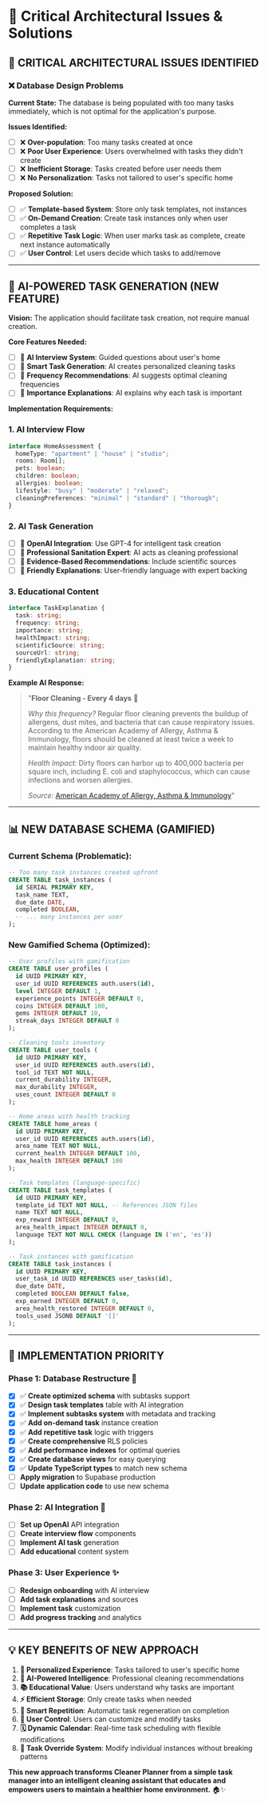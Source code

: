 # 🚨 Critical Architectural Issues & Solutions

## 🚨 **CRITICAL ARCHITECTURAL ISSUES IDENTIFIED**

### **❌ Database Design Problems**

**Current State:** The database is being populated with too many tasks immediately, which is not optimal for the application's purpose.

**Issues Identified:**

- [ ] ❌ **Over-population**: Too many tasks created at once
- [ ] ❌ **Poor User Experience**: Users overwhelmed with tasks they didn't create
- [ ] ❌ **Inefficient Storage**: Tasks created before user needs them
- [ ] ❌ **No Personalization**: Tasks not tailored to user's specific home

**Proposed Solution:**

- [ ] ✅ **Template-based System**: Store only task templates, not instances
- [ ] ✅ **On-Demand Creation**: Create task instances only when user completes a task
- [ ] ✅ **Repetitive Task Logic**: When user marks task as complete, create next instance automatically
- [ ] ✅ **User Control**: Let users decide which tasks to add/remove

---

## 🤖 **AI-POWERED TASK GENERATION (NEW FEATURE)**

**Vision:** The application should facilitate task creation, not require manual creation.

**Core Features Needed:**

- [ ] 🤖 **AI Interview System**: Guided questions about user's home
- [ ] 🤖 **Smart Task Generation**: AI creates personalized cleaning tasks
- [ ] 🤖 **Frequency Recommendations**: AI suggests optimal cleaning frequencies
- [ ] 🤖 **Importance Explanations**: AI explains why each task is important

**Implementation Requirements:**

### **1. AI Interview Flow**

```typescript
interface HomeAssessment {
  homeType: "apartment" | "house" | "studio";
  rooms: Room[];
  pets: boolean;
  children: boolean;
  allergies: boolean;
  lifestyle: "busy" | "moderate" | "relaxed";
  cleaningPreferences: "minimal" | "standard" | "thorough";
}
```

### **2. AI Task Generation**

- [ ] 🤖 **OpenAI Integration**: Use GPT-4 for intelligent task creation
- [ ] 🤖 **Professional Sanitation Expert**: AI acts as cleaning professional
- [ ] 🤖 **Evidence-Based Recommendations**: Include scientific sources
- [ ] 🤖 **Friendly Explanations**: User-friendly language with expert backing

### **3. Educational Content**

```typescript
interface TaskExplanation {
  task: string;
  frequency: string;
  importance: string;
  healthImpact: string;
  scientificSource: string;
  sourceUrl: string;
  friendlyExplanation: string;
}
```

**Example AI Response:**

> "**Floor Cleaning - Every 4 days** 🧹
>
> _Why this frequency?_ Regular floor cleaning prevents the buildup of allergens, dust mites, and bacteria that can cause respiratory issues. According to the American Academy of Allergy, Asthma & Immunology, floors should be cleaned at least twice a week to maintain healthy indoor air quality.
>
> _Health Impact:_ Dirty floors can harbor up to 400,000 bacteria per square inch, including E. coli and staphylococcus, which can cause infections and worsen allergies.
>
> _Source:_ [American Academy of Allergy, Asthma & Immunology](https://www.aaaai.org/)"

---

## 📊 **NEW DATABASE SCHEMA (GAMIFIED)**

### **Current Schema (Problematic):**

```sql
-- Too many task instances created upfront
CREATE TABLE task_instances (
  id SERIAL PRIMARY KEY,
  task_name TEXT,
  due_date DATE,
  completed BOOLEAN,
  -- ... many instances per user
);
```

### **New Gamified Schema (Optimized):**

```sql
-- User profiles with gamification
CREATE TABLE user_profiles (
  id UUID PRIMARY KEY,
  user_id UUID REFERENCES auth.users(id),
  level INTEGER DEFAULT 1,
  experience_points INTEGER DEFAULT 0,
  coins INTEGER DEFAULT 100,
  gems INTEGER DEFAULT 10,
  streak_days INTEGER DEFAULT 0
);

-- Cleaning tools inventory
CREATE TABLE user_tools (
  id UUID PRIMARY KEY,
  user_id UUID REFERENCES auth.users(id),
  tool_id TEXT NOT NULL,
  current_durability INTEGER,
  max_durability INTEGER,
  uses_count INTEGER DEFAULT 0
);

-- Home areas with health tracking
CREATE TABLE home_areas (
  id UUID PRIMARY KEY,
  user_id UUID REFERENCES auth.users(id),
  area_name TEXT NOT NULL,
  current_health INTEGER DEFAULT 100,
  max_health INTEGER DEFAULT 100
);

-- Task templates (language-specific)
CREATE TABLE task_templates (
  id UUID PRIMARY KEY,
  template_id TEXT NOT NULL, -- References JSON files
  name TEXT NOT NULL,
  exp_reward INTEGER DEFAULT 0,
  area_health_impact INTEGER DEFAULT 0,
  language TEXT NOT NULL CHECK (language IN ('en', 'es'))
);

-- Task instances with gamification
CREATE TABLE task_instances (
  id UUID PRIMARY KEY,
  user_task_id UUID REFERENCES user_tasks(id),
  due_date DATE,
  completed BOOLEAN DEFAULT false,
  exp_earned INTEGER DEFAULT 0,
  area_health_restored INTEGER DEFAULT 0,
  tools_used JSONB DEFAULT '[]'
);
```

---

## 🎯 **IMPLEMENTATION PRIORITY**

### **Phase 1: Database Restructure** 🔄

- [x] ✅ **Create optimized schema** with subtasks support
- [x] ✅ **Design task templates** table with AI integration
- [x] ✅ **Implement subtasks system** with metadata and tracking
- [x] ✅ **Add on-demand task** instance creation
- [x] ✅ **Add repetitive task** logic with triggers
- [x] ✅ **Create comprehensive** RLS policies
- [x] ✅ **Add performance indexes** for optimal queries
- [x] ✅ **Create database views** for easy querying
- [x] ✅ **Update TypeScript types** to match new schema
- [ ] **Apply migration** to Supabase production
- [ ] **Update application code** to use new schema

### **Phase 2: AI Integration** 🤖

- [ ] **Set up OpenAI** API integration
- [ ] **Create interview flow** components
- [ ] **Implement AI task** generation
- [ ] **Add educational** content system

### **Phase 3: User Experience** ✨

- [ ] **Redesign onboarding** with AI interview
- [ ] **Add task explanations** and sources
- [ ] **Implement task** customization
- [ ] **Add progress tracking** and analytics

---

## 💡 **KEY BENEFITS OF NEW APPROACH**

1. **🎯 Personalized Experience**: Tasks tailored to user's specific home
2. **🧠 AI-Powered Intelligence**: Professional cleaning recommendations
3. **📚 Educational Value**: Users understand why tasks are important
4. **⚡ Efficient Storage**: Only create tasks when needed
5. **🔄 Smart Repetition**: Automatic task regeneration on completion
6. **🎨 User Control**: Users can customize and modify tasks
7. **🗓️ Dynamic Calendar**: Real-time task scheduling with flexible modifications
8. **📅 Task Override System**: Modify individual instances without breaking patterns

**This new approach transforms Cleaner Planner from a simple task manager into an intelligent cleaning assistant that educates and empowers users to maintain a healthier home environment.** 🏠✨
